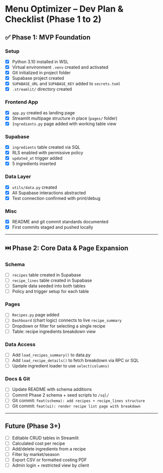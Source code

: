 # Menu Optimizer – Dev Plan & Checklist (Phase 1 to 2)

## ✅ Phase 1: MVP Foundation

### Setup
- [x] Python 3.10 installed in WSL
- [x] Virtual environment `.venv` created and activated
- [x] Git initialized in project folder
- [x] Supabase project created
- [x] `SUPABASE_URL` and `SUPABASE_KEY` added to `secrets.toml`
- [x] `.streamlit/` directory created

### Frontend App
- [x] `app.py` created as landing page
- [x] Streamlit multipage structure in place (`pages/` folder)
- [x] `Ingredients.py` page added with working table view

### Supabase
- [x] `ingredients` table created via SQL
- [x] RLS enabled with permissive policy
- [x] `updated_at` trigger added
- [x] 5 ingredients inserted

### Data Layer
- [x] `utils/data.py` created
- [x] All Supabase interactions abstracted
- [x] Test connection confirmed with print/debug

### Misc
- [x] README and git commit standards documented
- [x] First commits staged and pushed locally

---

## ⏭️ Phase 2: Core Data & Page Expansion

### Schema
- [ ] `recipes` table created in Supabase
- [ ] `recipe_lines` table created in Supabase
- [ ] Sample data seeded into both tables
- [ ] Policy and trigger setup for each table

### Pages
- [ ] `Recipes.py` page added
- [ ] `Dashboard` (chart logic) connects to live `recipe_summary`
- [ ] Dropdown or filter for selecting a single recipe
- [ ] Table: recipe ingredients breakdown view

### Data Access
- [ ] Add `load_recipes_summary()` to data.py
- [ ] Add `load_recipe_details()` to fetch breakdown via RPC or SQL
- [ ] Update ingredient loader to use `select(columns)`

### Docs & Git
- [ ] Update README with schema additions
- [ ] Commit Phase 2 schema + seed scripts to `/sql/`
- [ ] Git commit: `feat(schema): add recipes + recipe_lines structure`
- [ ] Git commit: `feat(ui): render recipe list page with breakdown`

---

## Future (Phase 3+)
- [ ] Editable CRUD tables in Streamlit
- [ ] Calculated cost per recipe
- [ ] Add/delete ingredients from a recipe
- [ ] Filter by market/season
- [ ] Export CSV or formatted costing PDF
- [ ] Admin login + restricted view by client